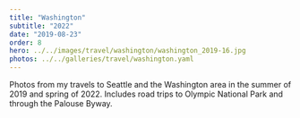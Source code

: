 ```yaml
---
title: "Washington"
subtitle: "2022"
date: "2019-08-23"
order: 8
hero: ../../images/travel/washington/washington_2019-16.jpg
photos: ../../galleries/travel/washington.yaml
---
```


Photos from my travels to Seattle and the Washington area in the summer of 2019 and spring of 2022. Includes road trips to Olympic National Park and through the Palouse Byway.